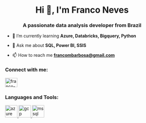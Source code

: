 <h1 align="center">Hi 👋, I'm Franco Neves</h1>
<h3 align="center">A passionate data analysis developer from Brazil</h3>

- 🌱 I’m currently learning **Azure, Databricks, Bigquery, Python**

- 💬 Ask me about **SQL, Power BI, SSIS**

- 📫 How to reach me **francombarbosa@gmail.com**

<h3 align="left">Connect with me:</h3>
<p align="left">
<a href="https://linkedin.com/in/franco-neves-06809287" target="blank"><img align="center" src="https://raw.githubusercontent.com/rahuldkjain/github-profile-readme-generator/master/src/images/icons/Social/linked-in-alt.svg" alt="franco-neves-06809287" height="30" width="40" /></a>
</p>

<h3 align="left">Languages and Tools:</h3>
<p align="left"> <a href="https://azure.microsoft.com/en-in/" target="_blank" rel="noreferrer"> <img src="https://www.vectorlogo.zone/logos/microsoft_azure/microsoft_azure-icon.svg" alt="azure" width="40" height="40"/> </a> <a href="https://cloud.google.com" target="_blank" rel="noreferrer"> <img src="https://www.vectorlogo.zone/logos/google_cloud/google_cloud-icon.svg" alt="gcp" width="40" height="40"/> </a> <a href="https://www.microsoft.com/en-us/sql-server" target="_blank" rel="noreferrer"> <img src="https://www.svgrepo.com/show/303229/microsoft-sql-server-logo.svg" alt="mssql" width="40" height="40"/> </a> </p>
